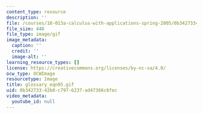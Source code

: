 ```yaml
---
content_type: resource
description: ''
file: /courses/18-013a-calculus-with-applications-spring-2005/0b34273342b0c7976237ad47366c6fec_glossary_eqn05.gif
file_size: 448
file_type: image/gif
image_metadata:
  caption: ''
  credit: ''
  image-alt: ''
learning_resource_types: []
license: https://creativecommons.org/licenses/by-nc-sa/4.0/
ocw_type: OCWImage
resourcetype: Image
title: glossary_eqn05.gif
uid: 0b342733-42b0-c797-6237-ad47366c6fec
video_metadata:
  youtube_id: null
---
```


